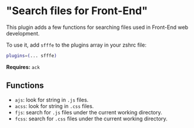 # "Search files for Front-End"

This plugin adds a few functions for searching files used in Front-End web development.

To use it, add `sfffe` to the plugins array in your zshrc file:

```zsh
plugins=(... sfffe)
```

**Requires:** `ack`

## Functions

- `ajs`: look for string in `.js` files.
- `acss`: look for string in `.css` files.
- `fjs`: search for `.js` files under the current working directory.
- `fcss`: search for `.css` files under the current working directory.
